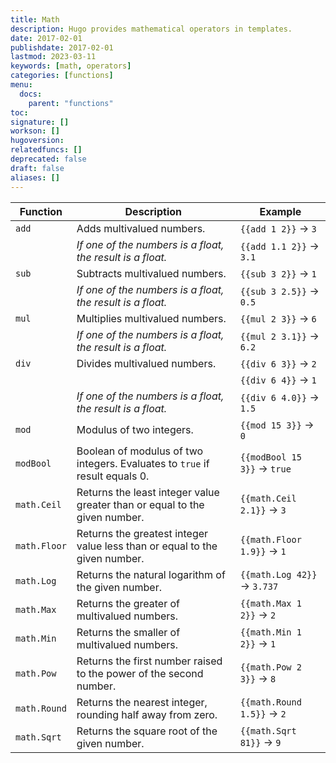 ```yaml
---
title: Math
description: Hugo provides mathematical operators in templates.
date: 2017-02-01
publishdate: 2017-02-01
lastmod: 2023-03-11
keywords: [math, operators]
categories: [functions]
menu:
  docs:
    parent: "functions"
toc:
signature: []
workson: []
hugoversion:
relatedfuncs: []
deprecated: false
draft: false
aliases: []
---
```


| Function     | Description                                                                 | Example                          |
|--------------|-----------------------------------------------------------------------------|----------------------------------|
| `add`        | Adds multivalued numbers.                                                   | `{{add 1 2}}` &rarr; `3`         |
|              | *If one of the numbers is a float, the result is a float.*                  | `{{add 1.1 2}}` &rarr; `3.1`     |
| `sub`        | Subtracts multivalued numbers.                                              | `{{sub 3 2}}` &rarr; `1`         |
|              | *If one of the numbers is a float, the result is a float.*                  | `{{sub 3 2.5}}` &rarr; `0.5`     |
| `mul`        | Multiplies multivalued numbers.                                             | `{{mul 2 3}}` &rarr; `6`         |
|              | *If one of the numbers is a float, the result is a float.*                  | `{{mul 2 3.1}}` &rarr; `6.2`     |
| `div`        | Divides multivalued numbers.                                                | `{{div 6 3}}` &rarr; `2`         |
|              |                                                                             | `{{div 6 4}}` &rarr; `1`         |
|              | *If one of the numbers is a float, the result is a float.*                  | `{{div 6 4.0}}` &rarr; `1.5`     |
| `mod`        | Modulus of two integers.                                                    | `{{mod 15 3}}` &rarr; `0`        |
| `modBool`    | Boolean of modulus of two integers. Evaluates to `true` if result equals 0. | `{{modBool 15 3}}` &rarr; `true` |
| `math.Ceil`  | Returns the least integer value greater than or equal to the given number.  | `{{math.Ceil 2.1}}` &rarr; `3`   |
| `math.Floor` | Returns the greatest integer value less than or equal to the given number.  | `{{math.Floor 1.9}}` &rarr; `1`  |
| `math.Log`   | Returns the natural logarithm of the given number.                          | `{{math.Log 42}}` &rarr; `3.737` |
| `math.Max`   | Returns the greater of multivalued numbers.                                 | `{{math.Max 1 2}}` &rarr; `2`    |
| `math.Min`   | Returns the smaller of multivalued numbers.                                 | `{{math.Min 1 2}}` &rarr; `1`    |
| `math.Pow`   | Returns the first number raised to the power of the second number.          | `{{math.Pow 2 3}}` &rarr; `8`    |
| `math.Round` | Returns the nearest integer, rounding half away from zero.                  | `{{math.Round 1.5}}` &rarr; `2`  |
| `math.Sqrt`  | Returns the square root of the given number.                                | `{{math.Sqrt 81}}` &rarr; `9`    |
